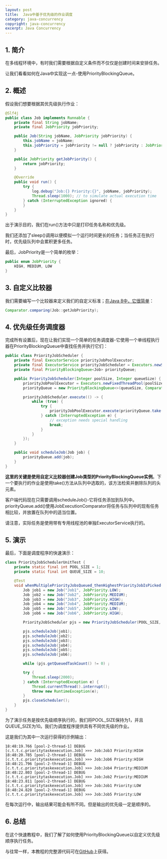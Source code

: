 ```yaml
---
layout: post
title:  Java中基于优先级的作业调度
category: java-concurrency
copyright: java-concurrency
excerpt: Java Concurrency
---
```


## 1. 简介

在多线程环境中，有时我们需要根据自定义条件而不仅仅是创建时间来安排任务。

让我们看看如何在Java中实现这一点-使用PriorityBlockingQueue。

## 2. 概述

假设我们想要根据其优先级执行作业：

```java
@Slf4j
public class Job implements Runnable {
    private final String jobName;
    private final JobPriority jobPriority;

    public Job(String jobName, JobPriority jobPriority) {
        this.jobName = jobName;
        this.jobPriority = jobPriority != null ? jobPriority : JobPriority.MEDIUM;
    }

    public JobPriority getJobPriority() {
        return jobPriority;
    }

    @Override
    public void run() {
        try {
            log.debug("Job:{} Priority:{}", jobName, jobPriority);
            Thread.sleep(1000); // to simulate actual execution time
        } catch (InterruptedException ignored) {
        }
    }
}
```

出于演示目的，我们在run()方法中只是打印任务名称和优先级。

我们还添加了sleep()调用以便模拟一个运行时间更长的任务；当任务正在执行时，优先级队列中会累积更多任务。

最后，JobPriority是一个简单的枚举：

```java
public enum JobPriority {
    HIGH, MEDIUM, LOW
}
```

## 3. 自定义比较器

我们需要编写一个比较器来定义我们的自定义标准；[在Java 8中，它很简单](https://www.baeldung.com/java-8-comparator-comparing)：

```java
Comparator.comparing(Job::getJobPriority);
```

## 4. 优先级任务调度器

完成所有设置后，现在让我们实现一个简单的任务调度器-它使用一个单线程执行器在PriorityBlockingQueue中查找任务并执行它们：

```java
public class PriorityJobScheduler {
    private final ExecutorService priorityJobPoolExecutor;
    private final ExecutorService priorityJobScheduler = Executors.newSingleThreadExecutor();
    private final PriorityBlockingQueue<Job> priorityQueue;

    public PriorityJobScheduler(Integer poolSize, Integer queueSize) {
        priorityJobPoolExecutor = Executors.newFixedThreadPool(poolSize);
        priorityQueue = new PriorityBlockingQueue<>(queueSize, Comparator.comparing(Job::jobPriority));

        priorityJobScheduler.execute(() -> {
            while (true) {
                try {
                    priorityJobPoolExecutor.execute(priorityQueue.take());
                } catch (InterruptedException e) {
                    // exception needs special handling
                    break;
                }
            }
        });
    }

    public void scheduleJob(Job job) {
        priorityQueue.add(job);
    }
}
```

**这里的关键是使用自定义比较器创建Job类型的PriorityBlockingQueue实例**。下一个要执行的作业是使用take()方法从队列中选取的，该方法检索并删除队列的头元素。

客户端代码现在只需要调用scheduleJob()-它将任务添加到队列中。priorityQueue.add()使用JobExecutionComparator将任务与队列中的现有任务相比较，并放置在队列中的适当位置。

请注意，实际任务是使用带有专用线程池的单独ExecutorService执行的。

## 5. 演示

最后，下面是调度程序的快速演示：

```java
class PriorityJobSchedulerUnitTest {
    private static final int POOL_SIZE = 1;
    private static final int QUEUE_SIZE = 10;

    @Test
    void whenMultiplePriorityJobsQueued_thenHighestPriorityJobIsPicked() {
        Job job1 = new Job("Job1", JobPriority.LOW);
        Job job2 = new Job("Job2", JobPriority.MEDIUM);
        Job job3 = new Job("Job3", JobPriority.HIGH);
        Job job4 = new Job("Job4", JobPriority.MEDIUM);
        Job job5 = new Job("Job5", JobPriority.LOW);
        Job job6 = new Job("Job6", JobPriority.HIGH);

        PriorityJobScheduler pjs = new PriorityJobScheduler(POOL_SIZE, QUEUE_SIZE);

        pjs.scheduleJob(job1);
        pjs.scheduleJob(job2);
        pjs.scheduleJob(job3);
        pjs.scheduleJob(job4);
        pjs.scheduleJob(job5);
        pjs.scheduleJob(job6);

        while (pjs.getQueuedTaskCount() != 0) ;

        try {
            Thread.sleep(2000);
        } catch (InterruptedException e) {
            Thread.currentThread().interrupt();
            throw new RuntimeException(e);
        }
        pjs.closeScheduler();
    }
}
```

为了演示任务是按优先级顺序执行的，我们将POOL_SIZE保持为1，并且QUEUE_SIZE为10。我们为调度程序提供具有不同优先级的作业。

这是我们为其中一次运行获得的示例输出：

```shell
18:48:19.766 [pool-2-thread-1] DEBUG [c.t.t.c.prioritytaskexecution.Job] >>> Job:Job3 Priority:HIGH 
18:48:20.785 [pool-2-thread-1] DEBUG [c.t.t.c.prioritytaskexecution.Job] >>> Job:Job6 Priority:HIGH 
18:48:21.796 [pool-2-thread-1] DEBUG [c.t.t.c.prioritytaskexecution.Job] >>> Job:Job4 Priority:MEDIUM 
18:48:22.803 [pool-2-thread-1] DEBUG [c.t.t.c.prioritytaskexecution.Job] >>> Job:Job2 Priority:MEDIUM 
18:48:23.811 [pool-2-thread-1] DEBUG [c.t.t.c.prioritytaskexecution.Job] >>> Job:Job1 Priority:LOW 
18:48:24.820 [pool-2-thread-1] DEBUG [c.t.t.c.prioritytaskexecution.Job] >>> Job:Job5 Priority:LOW
```

在每次运行中，输出结果可能会有所不同。但是输出的优先级一定是顺序的。

## 6. 总结

在这个快速教程中，我们了解了如何使用PriorityBlockingQueue以自定义优先级顺序执行任务。

与往常一样，本教程的完整源代码可在[GitHub](https://github.com/tuyucheng7/taketoday-tutorial4j/tree/master/java-core-modules/java-concurrency-advanced-2)上获得。
